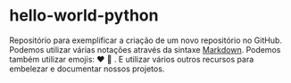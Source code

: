 # hello-world-python
Repositório para exemplificar a criação de um novo repositório no GitHub.
Podemos utilizar várias notações através da sintaxe [Markdown](https://www.markdownguide.org/basic-syntax/).
Podemos também utilizar emojis: ❤️ 🚀 .
E utilizar vários outros recursos para embelezar e documentar nossos projetos.
